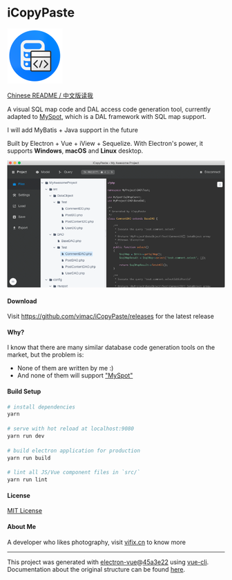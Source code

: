 # iCopyPaste

<img src="./build/icons/256x256.png" style="width: 128px; height: 128px" alt="Logo"/>

[Chinese README / 中文版读我](README.zh.md)

A visual SQL map code and DAL access code generation tool, currently adapted to [MySpot](https://github.com/vimac/myspot), which is a DAL framework with SQL map support.

I will add MyBatis + Java support in the future

Built by Electron + Vue + iView + Sequelize. With Electron's power, it supports **Windows**, **macOS** and **Linux** desktop.

![snapshot](./snapshot.png)

#### Download

Visit https://github.com/vimac/iCopyPaste/releases for the latest release

#### Why?

I know that there are many similar database code generation tools on the market, but the problem is:
 
* None of them are written by me :)
* And none of them will support ["MySpot"](https://github.com/vimac/myspot/)

#### Build Setup

``` bash
# install dependencies
yarn

# serve with hot reload at localhost:9080
yarn run dev

# build electron application for production
yarn run build

# lint all JS/Vue component files in `src/`
yarn run lint

```

#### License

[MIT License](LICENSE)

#### About Me

A developer who likes photography, visit [vifix.cn](https://vifix.cn) to know more

---

This project was generated with [electron-vue](https://github.com/SimulatedGREG/electron-vue)@[45a3e22](https://github.com/SimulatedGREG/electron-vue/tree/45a3e224e7bb8fc71909021ccfdcfec0f461f634) using [vue-cli](https://github.com/vuejs/vue-cli). Documentation about the original structure can be found [here](https://simulatedgreg.gitbooks.io/electron-vue/content/index.html).
